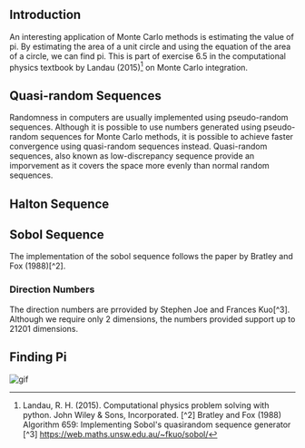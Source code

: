## Introduction
An interesting application of Monte Carlo methods is estimating the value of pi. By estimating the area of a unit circle and using the equation of the area of a circle, we can find pi. This is part of exercise 6.5 in the computational physics textbook by Landau (2015)[^1] on Monte Carlo integration.

## Quasi-random Sequences
Randomness in computers are usually implemented using pseudo-random sequences. Although it is possible to use numbers generated using pseudo-random sequences for Monte Carlo methods, it is possible to achieve faster convergence using quasi-random sequences instead. Quasi-random sequences, also known as low-discrepancy sequence provide an imporvement as it covers the space more evenly than normal random sequences.

## Halton Sequence

## Sobol Sequence
The implementation of the sobol sequence follows the paper by Bratley and Fox (1988)[^2].
### Direction Numbers
The direction numbers are prrovided by Stephen Joe and Frances Kuo[^3]. Although we require only 2 dimensions, the numbers provided support up to 21201 dimensions. 

## Finding Pi
![gif](media/monte-carlo2.gif)

[^1]: Landau, R. H. (2015). Computational physics problem solving with python. John Wiley & Sons, Incorporated. 
[^2] Bratley and Fox (1988) Algorithm 659: Implementing Sobol's quasirandom sequence generator
[^3] https://web.maths.unsw.edu.au/~fkuo/sobol/

